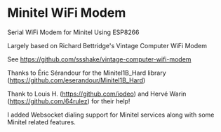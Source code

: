 # Minitel WiFi Modem
 Serial WiFi Modem for Minitel Using ESP8266
 
 Largely based on Richard Bettridge's Vintage Computer WiFi Modem
 
 See https://github.com/ssshake/vintage-computer-wifi-modem

 Thanks to Éric Sérandour for the Minitel1B_Hard library (https://github.com/eserandour/Minitel1B_Hard)
 
 Thank to Louis H. (https://github.com/iodeo) and Hervé Warin (https://github.com/64rulez) for their help!

 I added Websocket dialing support for Minitel services along with
 some Minitel related features.
